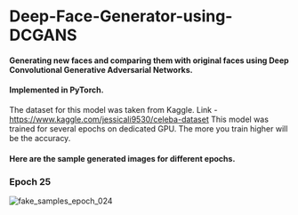 # Deep-Face-Generator-using-DCGANS
#### Generating new faces and comparing them with original faces using Deep Convolutional Generative Adversarial Networks.
#### Implemented in PyTorch.
The dataset for this model was taken from Kaggle. Link - https://www.kaggle.com/jessicali9530/celeba-dataset
This model was trained for several epochs on dedicated GPU. The more you train higher will be the accuracy.
#### Here are the sample generated images for different epochs.
### Epoch 25 
![fake_samples_epoch_024](https://user-images.githubusercontent.com/40026126/72149210-a270d200-33c8-11ea-899b-b538edc746b9.png)
